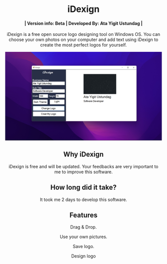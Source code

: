 <h1 align="center">iDexign</h1>
<h4 align="center">| Version info: Beta | Developed By: Ata Yigit Ustundag |</h4>
<p align="center">iDexign is a free open source logo designing tool on Windows OS. You can choose your own photos on your computer and add text using iDexign to create the most perfect logos for yourself.</p>
<img src="Screenshot (1880).png">

<h2 align="center">Why iDexign</h2>
<p align="center">iDexign is free and will be updated. Your feedbacks are very important to me to improve this software.</p>

<h2 align="center">How long did it take?</h2>
<p align="center">It took me 2 days to develop this software.</p>

<h2 align="center">Features</h2>
<p align="center">
  Drag & Drop.
</p>
<p align="center">
  Use your own pictures.
</p>
<p align="center">
  Save logo.
</p>
<p align="center">
  Design logo
</p>
